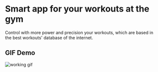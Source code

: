 # Smart app for your workouts at the gym

Control with more power and precision your workouts, which are based in the best workouts' database of the internet.

## GIF Demo

![working gif](./mygymapp.gif)
